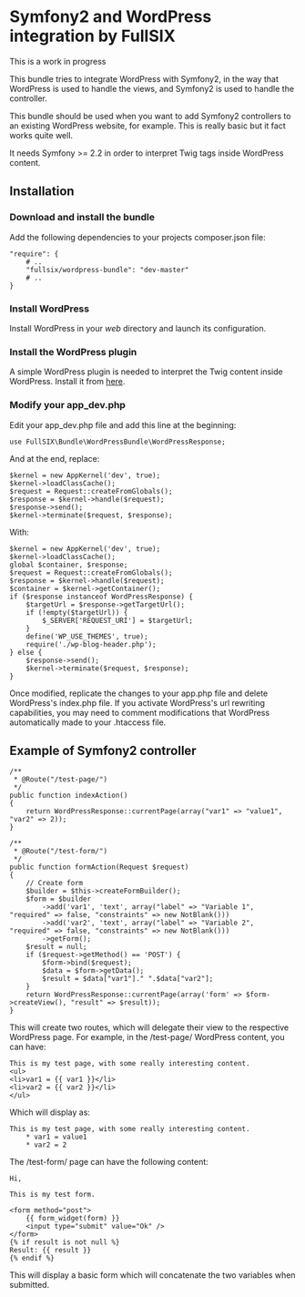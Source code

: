 # Symfony2 and WordPress integration by FullSIX

This is a work in progress

This bundle tries to integrate WordPress with Symfony2, in the way that WordPress
is used to handle the views, and Symfony2 is used to handle the controller.

This bundle should be used when you want to add Symfony2 controllers to an existing
WordPress website, for example. This is really basic but it fact works quite well.

It needs Symfony >= 2.2 in order to interpret Twig tags inside WordPress content.

## Installation

### Download and install the bundle

Add the following dependencies to your projects composer.json file:

    "require": {
        # ..
        "fullsix/wordpress-bundle": "dev-master"
        # ..
    }

### Install WordPress

Install WordPress in your _web_ directory and launch its configuration.

### Install the WordPress plugin

A simple WordPress plugin is needed to interpret the Twig content inside WordPress.
Install it from [here](https://github.com/fullsixspain/fullsix_wordpress_plugin).

### Modify your app_dev.php

Edit your app_dev.php file and add this line at the beginning:

    use FullSIX\Bundle\WordPressBundle\WordPressResponse;

And at the end, replace:

    $kernel = new AppKernel('dev', true);
    $kernel->loadClassCache();
    $request = Request::createFromGlobals();
    $response = $kernel->handle($request);
    $response->send();
    $kernel->terminate($request, $response);

With:

    $kernel = new AppKernel('dev', true);
    $kernel->loadClassCache();
    global $container, $response;
    $request = Request::createFromGlobals();
    $response = $kernel->handle($request);
    $container = $kernel->getContainer();
    if ($response instanceof WordPressResponse) {
        $targetUrl = $response->getTargetUrl();
        if (!empty($targetUrl)) {
            $_SERVER['REQUEST_URI'] = $targetUrl;
        }
        define('WP_USE_THEMES', true);
        require('./wp-blog-header.php');
    } else {
        $response->send();
        $kernel->terminate($request, $response);
    }

Once modified, replicate the changes to your app.php file and delete WordPress's index.php file.
If you activate WordPress's url rewriting capabilities, you may need to comment modifications
that WordPress automatically made to your .htaccess file.

## Example of Symfony2 controller

    /**
     * @Route("/test-page/")
     */
    public function indexAction()
    {
        return WordPressResponse::currentPage(array("var1" => "value1", "var2" => 2));
    }

    /**
     * @Route("/test-form/")
     */
    public function formAction(Request $request)
    {
        // Create form
        $builder = $this->createFormBuilder();
        $form = $builder
            ->add('var1', 'text', array("label" => "Variable 1", "required" => false, "constraints" => new NotBlank()))
            ->add('var2', 'text', array("label" => "Variable 2", "required" => false, "constraints" => new NotBlank()))
            ->getForm();
        $result = null;
        if ($request->getMethod() == 'POST') {
            $form->bind($request);
            $data = $form->getData();
            $result = $data["var1"]." ".$data["var2"];
        }
        return WordPressResponse::currentPage(array('form' => $form->createView(), "result" => $result));
    }

This will create two routes, which will delegate their view to the respective WordPress page. For example, in the
/test-page/ WordPress content, you can have:

    This is my test page, with some really interesting content.
    <ul>
	<li>var1 = {{ var1 }}</li>
	<li>var2 = {{ var2 }}</li>
    </ul>

Which will display as:

    This is my test page, with some really interesting content.
        * var1 = value1
        * var2 = 2

The /test-form/ page can have the following content:

    Hi,

    This is my test form.

    <form method="post">
        {{ form_widget(form) }}
        <input type="submit" value="Ok" />
    </form>
    {% if result is not null %}
    Result: {{ result }}
    {% endif %}

This will display a basic form which will concatenate the two variables when submitted.
